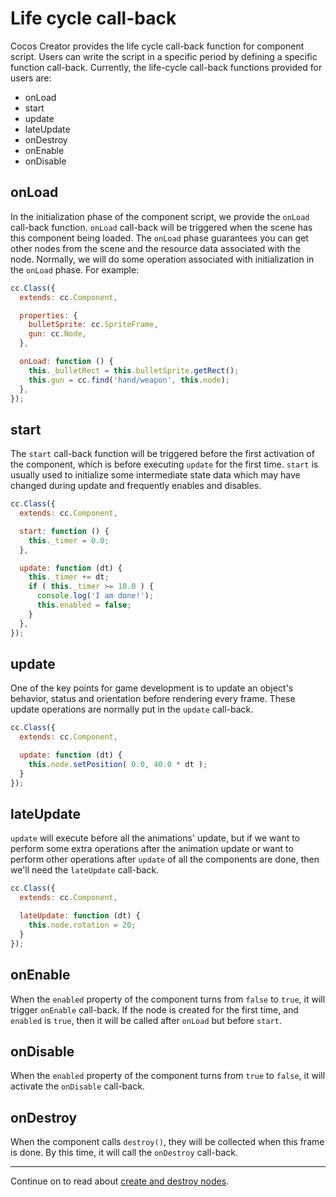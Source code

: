 # Life cycle call-back

Cocos Creator provides the life cycle call-back function for component script. Users can write the script in a specific period by defining a specific function call-back.
Currently, the life-cycle call-back functions provided for users are:

 - onLoad
 - start
 - update
 - lateUpdate
 - onDestroy
 - onEnable
 - onDisable

## onLoad

In the initialization phase of the component script, we provide the `onLoad` call-back function. `onLoad` call-back will be triggered when the scene has this component being loaded.
 The `onLoad` phase guarantees you can get other nodes from the scene and the resource data associated with the node. Normally,
we will do some operation associated with initialization in the `onLoad` phase. For example:

```js
cc.Class({
  extends: cc.Component,

  properties: {
    bulletSprite: cc.SpriteFrame,
    gun: cc.Node,
  },

  onLoad: function () {
    this._bulletRect = this.bulletSprite.getRect();
    this.gun = cc.find('hand/weapon', this.node);
  },
});
```

## start

The `start` call-back function will be triggered before the first activation of the component, which is before executing `update` for the first time.
`start` is usually used to initialize some intermediate state data which may have changed during update and frequently enables and disables.

```js
cc.Class({
  extends: cc.Component,

  start: function () {
    this._timer = 0.0;
  },

  update: function (dt) {
    this._timer += dt;
    if ( this._timer >= 10.0 ) {
      console.log('I am done!');
      this.enabled = false;
    }
  },
});
```

## update

One of the key points for game development is to update an object's behavior, status and orientation before rendering every frame. These update operations are normally put in the `update` call-back.

```js
cc.Class({
  extends: cc.Component,

  update: function (dt) {
    this.node.setPosition( 0.0, 40.0 * dt );
  }
});
```

## lateUpdate

`update` will execute before all the animations' update, but if we want to perform some extra operations after the animation update or
 want to perform other operations after `update` of all the components are done, then we'll need the `lateUpdate` call-back.

```js
cc.Class({
  extends: cc.Component,

  lateUpdate: function (dt) {
    this.node.rotation = 20;
  }
});
```

## onEnable

When the `enabled` property of the component turns from `false` to `true`, it will trigger `onEnable` call-back. If the node is created for the first time,
and `enabled` is `true`, then it will be called after `onLoad` but before `start`.

## onDisable

When the `enabled` property of the component turns from `true` to `false`, it will activate the `onDisable` call-back.

## onDestroy

When the component calls `destroy()`, they will be collected when this frame is done. By this time, it will call the `onDestroy` call-back.


---

Continue on to read about [create and destroy nodes](create-destroy.md).
